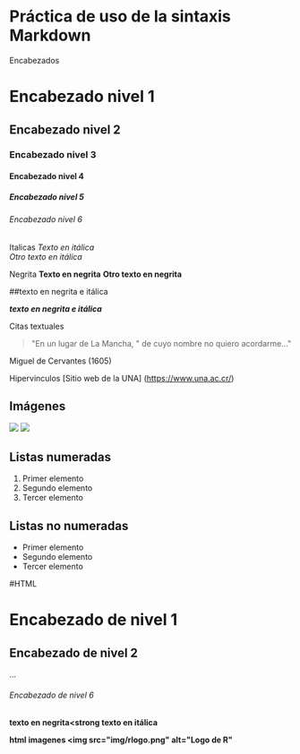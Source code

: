 # Práctica de uso de la sintaxis Markdown

Encabezados

# Encabezado nivel 1
## Encabezado nivel 2
### Encabezado nivel 3
#### Encabezado nivel 4
##### Encabezado nivel 5
###### Encabezado nivel 6



Italicas 
*Texto en itálica*   
_Otro texto en itálica_



Negrita
**Texto en negrita**
**Otro texto en negrita**




##texto en negrita e itálica

_**texto en negrita e itálica**_



Citas textuales
>"En un lugar de La Mancha,
>" de cuyo nombre no quiero acordarme..."

Miguel de Cervantes (1605)



Hipervinculos
[Sitio web de la UNA] (https://www.una.ac.cr/)



## Imágenes
![](https://upload.wikimedia.org/wikipedia/commons/thumb/1/1b/R_logo.svg/200px-R_logo.svg.png)
![](img7rlogo.png)


## Listas numeradas
1. Primer elemento
2. Segundo elemento
3. Tercer elemento 

## Listas no numeradas
- Primer elemento
- Segundo elemento
- Tercer elemento


#HTML
<h1>Encabezado de nivel 1</h1>
<h2>Encabezado de nivel 2</h2>
...
<h6>Encabezado de nivel 6</h6>

<strong>texto en negrita<strong
<en> texto en itálica
  
  html imagenes
  <img src="img/rlogo.png" alt="Logo de R"
